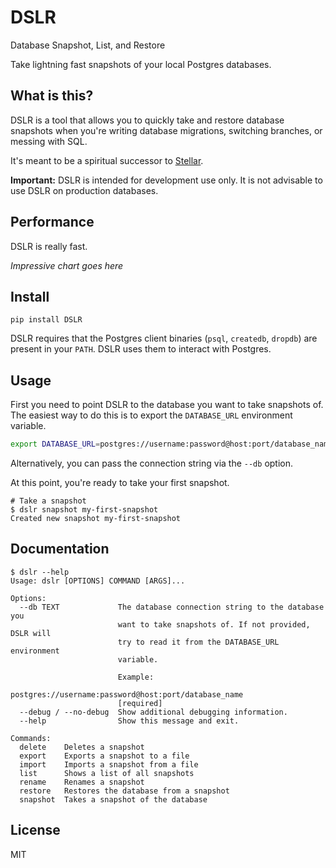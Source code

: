 # DSLR

Database Snapshot, List, and Restore

Take lightning fast snapshots of your local Postgres databases.

## What is this?

DSLR is a tool that allows you to quickly take and restore database snapshots
when you're writing database migrations, switching branches, or messing with
SQL.

It's meant to be a spiritual successor to
[Stellar](https://github.com/fastmonkeys/stellar).

**Important:** DSLR is intended for development use only. It is not advisable to
use DSLR on production databases.

## Performance

DSLR is really fast.

_Impressive chart goes here_

## Install

```
pip install DSLR
```

DSLR requires that the Postgres client binaries (`psql`, `createdb`, `dropdb`)
are present in your `PATH`. DSLR uses them to interact with Postgres.

## Usage

First you need to point DSLR to the database you want to take snapshots of. The
easiest way to do this is to export the `DATABASE_URL` environment variable.

```bash
export DATABASE_URL=postgres://username:password@host:port/database_name
```

Alternatively, you can pass the connection string via the `--db` option.

At this point, you're ready to take your first snapshot.

```
# Take a snapshot
$ dslr snapshot my-first-snapshot
Created new snapshot my-first-snapshot
```

## Documentation

```
$ dslr --help
Usage: dslr [OPTIONS] COMMAND [ARGS]...

Options:
  --db TEXT             The database connection string to the database you
                        want to take snapshots of. If not provided, DSLR will
                        try to read it from the DATABASE_URL environment
                        variable.

                        Example:
                        postgres://username:password@host:port/database_name
                        [required]
  --debug / --no-debug  Show additional debugging information.
  --help                Show this message and exit.

Commands:
  delete    Deletes a snapshot
  export    Exports a snapshot to a file
  import    Imports a snapshot from a file
  list      Shows a list of all snapshots
  rename    Renames a snapshot
  restore   Restores the database from a snapshot
  snapshot  Takes a snapshot of the database
```

## License

MIT
